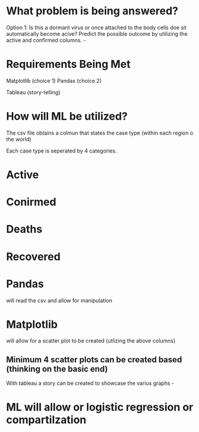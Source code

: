 # What problem is being answered? 

Option 1: Is this a dormant virus or once attached to the body cells doe sit automatically become acive? Predict the possible outcome by utilizing the active and confirmed columns. - 


# Requirements Being Met

Matplotlib (choice 1) 
Pandas (choice 2)

Tableau (story-telling)

# How will ML be utilized? 

The csv file obtains a colmun that  states the case type (within each region o the world) 

Each case type is seperated by 4 categories.  
# Active 
# Conirmed
# Deaths
# Recovered

# Pandas 
 will read the csv and allow for manipulation

 # Matplotlib 
 will allow for a scatter plot to be created (utlizing the above columns) 
## Minimum 4 scatter plots can be created based (thinking on the basic end)

With tableau a story can be created to showcase the varius graphs - 

# ML will allow or logistic regression or compartilzation 

